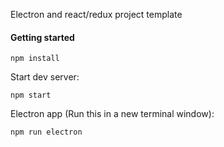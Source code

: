 Electron and react/redux project template

#### Getting started

`npm install`

Start dev server:

`npm start`

Electron app (Run this in a new terminal window):

`npm run electron`
